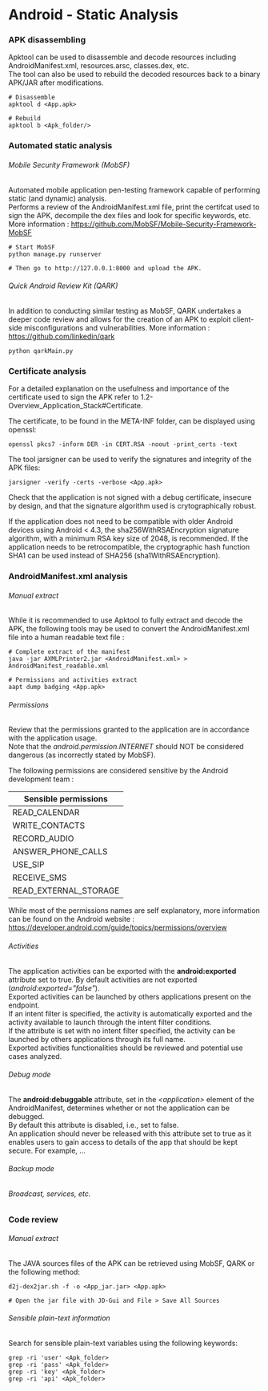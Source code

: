 # Android - Static Analysis

### APK disassembling

Apktool can be used to disassemble and decode resources including
AndroidManifest.xml, resources.arsc, classes.dex, etc.  
The tool can also be used to rebuild the decoded resources back to a binary
APK/JAR after modifications.
```
# Disassemble
apktool d <App.apk>

# Rebuild
apktool b <Apk_folder/>
```

### Automated static analysis

###### Mobile Security Framework (MobSF)

Automated mobile application pen-testing framework capable of performing static
(and dynamic) analysis.  
Performs a review of the AndroidManifest.xml file, print the certifcat used to
sign the APK, decompile the dex files and look for specific keywords, etc.  
More information : https://github.com/MobSF/Mobile-Security-Framework-MobSF
```
# Start MobSF
python manage.py runserver

# Then go to http://127.0.0.1:8000 and upload the APK.
```

###### Quick Android Review Kit (QARK)

In addition to conducting similar testing as MobSF, QARK undertakes a deeper
code review and allows for the creation of an APK to exploit client-side
misconfigurations and vulnerabilities.
More information : https://github.com/linkedin/qark
```
python qarkMain.py  
```

### Certificate analysis

For a detailed explanation on the usefulness and importance of the certificate
used to sign the APK refer to 1.2-Overview_Application_Stack#Certificate.

The certificate, to be found in the META-INF folder, can be displayed using
openssl:
```
openssl pkcs7 -inform DER -in CERT.RSA -noout -print_certs -text
```
The tool jarsigner can be used to verify the signatures and integrity of the
APK files:
```
jarsigner -verify -certs -verbose <App.apk>
```

Check that the application is not signed with a debug certificate, insecure by
design, and that the signature algorithm used is crytographically robust.  

If the application does not need to be compatible with older Android devices
using Android < 4.3, the sha256WithRSAEncryption signature algorithm, with a
minimum RSA key size of 2048, is recommended. If the application needs to be
retrocompatible, the cryptographic hash function SHA1 can be used instead of
SHA256 (sha1WithRSAEncryption).  


### AndroidManifest.xml analysis

###### Manual extract

While it is recommended to use Apktool to fully extract and decode the APK,
the following tools may be used to convert the AndroidManifest.xml file into a
human readable text file :
```
# Complete extract of the manifest
java -jar AXMLPrinter2.jar <AndroidManifest.xml> > AndroidManifest_readable.xml

# Permissions and activities extract
aapt dump badging <App.apk>  
```

###### Permissions

Review that the permissions granted to the application are in accordance with
the application usage.  
Note that the *android.permission.INTERNET* should NOT be considered dangerous
(as incorrectly stated by MobSF).  

The following permissions are considered sensitive by the Android development
team :

|Sensible permissions |
|---|
| READ_CALENDAR | WRITE_CALENDAR | CAMERA | READ_CONTACTS |
| WRITE_CONTACTS | GET_ACCOUNTS | ACCESS_FINE_LOCATION | ACCESS_COARSE_LOCATION |
| RECORD_AUDIO | READ_PHONE_STATE | READ_PHONE_NUMBERS | CALL_PHONE |
| ANSWER_PHONE_CALLS | READ_CALL_LOG | WRITE_CALL_LOG | ADD_VOICEMAIL |
| USE_SIP | PROCESS_OUTGOING_CALLS | BODY_SENSORS | SEND_SMS |
| RECEIVE_SMS | READ_SMS | RECEIVE_WAP_PUSH | RECEIVE_MMS |
| READ_EXTERNAL_STORAGE | WRITE_EXTERNAL_STORAGE |

While most of the permissions names are self explanatory, more information can
be found on the Android website :
https://developer.android.com/guide/topics/permissions/overview

###### Activities

The application activities can be exported with the **android:exported**
attribute set to true. By default activities are not exported
(*android:exported="false"*).    
Exported activities can be launched by others applications present on the
endpoint.   
If an intent filter is specified, the activity is automatically exported and the
activity available to launch through the intent filter conditions.  
If the attribute is set with no intent filter specified, the activity can be
launched by others applications through its full name.  
Exported activities functionalities should be reviewed and potential use cases
analyzed.

###### Debug mode

The **android:debuggable** attribute, set in the *<application\>* element of the
AndroidManifest, determines whether or not the application can be debugged.  
By default this attribute is disabled, i.e., set to false.  
An application should never be released with this attribute set to true as it
enables users to gain access to details of the app that should be kept secure.
For example, ...

###### Backup mode

###### Broadcast, services, etc.

###  Code review


###### Manual extract

The JAVA sources files of the APK can be retrieved using MobSF, QARK or the
following method:
```
d2j-dex2jar.sh -f -o <App_jar.jar> <App.apk>

# Open the jar file with JD-Gui and File > Save All Sources
```

###### Sensible plain-text information

Search for sensible plain-text variables using the following keywords:
```
grep -ri 'user' <Apk_folder>
grep -ri 'pass' <Apk_folder>
grep -ri 'key' <Apk_folder>
grep -ri 'api' <Apk_folder>
```
